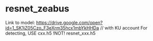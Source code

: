 # resnet_zeabus

Link to model: https://drive.google.com/open?id=1_SK1jZ05Czo_F3eXrm35hcx1mbYkHHDa // with KU account
For detecting, USE cxx.h5 !NOT! resnet_xxx.h5
